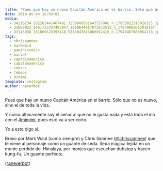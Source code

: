 ```yaml
---
title: "Pues que hay un nuevo Capitán América en el barrio. Sólo que no es nuevo, sino el de toda la vida"
date: 2018-06-04 16:09:03
media: 
  - 34216234_182282442467492_3259900591643557888_n_17950822315028325.jpg
  - 33650922_2061725297485847_1010644017072832512_n_17949862612010197.jpg
  - 33143938_181069629397418_5314947816060092416_n_17949467680054178.jpg
tags: 
  - chrissamnee
  - markwaid
  - paninicomics
  - marvel
  - captainamerica
  - capitanamerica
  - comics
  - tebeos
  - mimimi
template: instagram
author: neverbot
---
```


Pues que hay un nuevo Capitán América en el barrio. Sólo que no es nuevo, sino el de toda la vida.

Y como últimamente soy el señor al que no le gusta nada y está todo el día con el [#mimimi](/tags/mimimi), pues esto va a ser corto.

Yo a esto digo sí.

Bravo por Mark Waid (como siempre) y Chris Samnee ([@chrissamnee](https://instagram.com/chrissamnee)) que le viene al personaje como un guante de seda. Seda mágica tejida en un monte perdido del Himalaya, por monjes que escuchan dubstep y hacen kung-fu. Un guante perfecto.

([@neverbot](https://instagram.com/neverbot))
